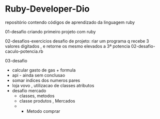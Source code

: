 # Ruby-Developer-Dio
repositório contendo códigos de aprendizado da linguagem ruby

01-desafio criando primeiro projeto com ruby

02-desafios-exercicios 
  desafio de projeto: riar um programa q recebe 3 valores digitados , e retorne os mesmo elevados a 3ª potencia
  02-desafio-caculo-potencia.rb

03-desafio
  - calcular gasto de gas + formula
  - api - ainda sem conclusao
  - somar indices dos numeros pares 
  - loja vovo , utilizacao de classes atributos 
  - desafio mercado
    - classes, metodos 
    - classe produtos , Mercados
    - - Metodo comprar
